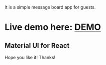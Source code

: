 It is a simple message board app for guests.

# Live demo here: [DEMO](https://ampex.github.io/messageBoard/)

## Material UI for React

Hope you like it! Thanks!
